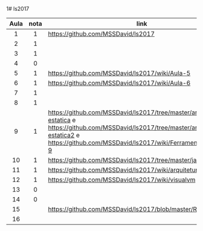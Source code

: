 1# ls2017


| Aula  | nota | link | comentário  |
|:-:|:-:|---|:-:|
| 1  |  1 |  https://github.com/MSSDavid/ls2017 |   |
| 2  |  1 |   |   |
| 3  |  1 |   |   |
| 4  |  0 |   |   |
| 5  |  1 |  https://github.com/MSSDavid/ls2017/wiki/Aula-5 |   |
| 6  |  1 |  https://github.com/MSSDavid/ls2017/wiki/Aula-6 |   |
| 7  |  1 |   |   |
| 8  |  1 |   |   |
| 9  |  1 |  https://github.com/MSSDavid/ls2017/tree/master/analise-estatica e https://github.com/MSSDavid/ls2017/tree/master/analise-estatica2 e https://github.com/MSSDavid/ls2017/wiki/Ferramentas---Aula-9 |   |
| 10  |  1 |  https://github.com/MSSDavid/ls2017/tree/master/javancss/target |   |
| 11  |  1 |  https://github.com/MSSDavid/ls2017/wiki/arquitetura |   |
| 12  |  1 |  https://github.com/MSSDavid/ls2017/wiki/visualvm |   |
| 13  |  0 |   |   |
| 14  |  0 |   |   |
| 15  |   |  https://github.com/MSSDavid/ls2017/blob/master/README.md |   |
| 16  |   |   |   |
